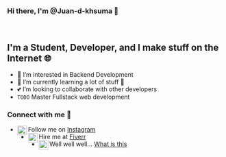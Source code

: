 ### Hi there, I'm @Juan-d-khsuma 👋
<br/>

## I'm a Student, Developer, and I make stuff on the Internet 🌐 
- 🚀 I’m interested in Backend Development
- 📖 I’m currently learning a lot of stuff 🤣
- 💕 I’m looking to collaborate with other developers
- `TODO` Master Fullstack web development

### Connect with me 🤝
- <img align="left" alt="Instagram" width="22px" src="https://cdn.jsdelivr.net/npm/simple-icons@v3/icons/instagram.svg" target="_blank"/>Follow me on [Instagram]
- <img align="left" alt="Fiverr" width="22px" src="https://cdn.jsdelivr.net/npm/simple-icons@v3/icons/fiverr.svg" target="_blank"/>Hire me at [Fiverr]
- <img align="left" alt="Fiverr" width="22px" src="https://cdn.jsdelivr.net/npm/simple-icons@v3/icons/youtube.svg" target="_blank"/>Well well well... [What is this]

<br/>
<br/>

[Instagram]:https://www.instagram.com/juan.d.khusuma/
[Fiverr]: https://www.fiverr.com/jkhusuma
[What is this]:https://www.youtube.com/watch?v=dQw4w9WgXcQ
<!---
Juan-d-khusuma/Juan-d-khusuma is a ✨ special ✨ repository because its `README.md` (this file) appears on your GitHub profile.
You can click the Preview link to take a look at your changes.
--->
